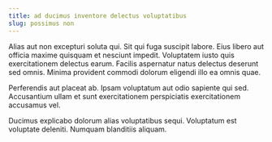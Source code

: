 ```yaml
---
title: ad ducimus inventore delectus voluptatibus
slug: possimus non
---
```


Alias aut non excepturi soluta qui. Sit qui fuga suscipit labore. Eius libero aut officia maxime quisquam et nesciunt impedit. Voluptatem iusto quis exercitationem delectus earum. Facilis aspernatur natus delectus deserunt sed omnis. Minima provident commodi dolorum eligendi illo ea omnis quae.

Perferendis aut placeat ab. Ipsam voluptatum aut odio sapiente qui sed. Accusantium ullam et sunt exercitationem perspiciatis exercitationem accusamus vel.

Ducimus explicabo dolorum alias voluptatibus sequi. Voluptatum est voluptate deleniti. Numquam blanditiis aliquam.
